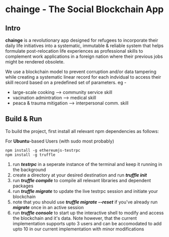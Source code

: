 # chainge - The Social Blockchain App

## Intro
**chainge** is a revolutionary app designed for refugees to incorporate their daily life initiatives into a systematic, 
immutable & reliable system that helps formulate post-relocation life experiences as professional skills to complement 
work applications in a foreign nation where their previous jobs might be rendered obsolete.

We use a blockchain model to prevent corruption and/or data tampering while creating a systematic linear record for each 
indvidual to access their skill record based on a predefined set of parameters. eg - 
+ large-scale cooking --> community service skill
+ vacination admintration --> medical skill
+ peaca & trauma mitigation --> interpersonal comm. skill

## Build & Run
To build the project, first install all relevant npm dependencies as follows:

For **Ubuntu**-based Users (with sudo most probably)

    npm install -g ethereumjs-testrpc
    npm install -g truffle
    
1) run **_testrpc_** in a seperate instance of the terminal and keep it running in the background 
2) create a directory at your desired destination and run **_truffle init_**
3) run **_truffle compile_** to compile all relevant libraries and dependent packages
4) run **_truffle migrate_** to update the live testrpc session and initiate your blockchain
5) note that you should use **_truffle migrate --reset_** if you've already run **_migrate_** once in an active session
6) run **_truffle console_** to start up the interactive shell to modify and access the blockchain and it's data. Note however, that
the current implementation supports upto 3 users and can be accomodated to add upto 10 in our current implementation with minor 
modifications
